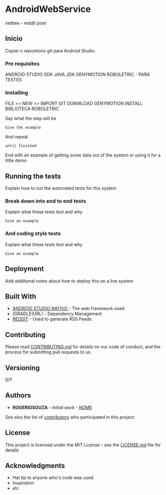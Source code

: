 # AndroidWebService
netbee - reddit post

## Inicio

Copiar o repositorio git para Android Studio.

### Pre requisitos
 ANDROID STUDIO SDK
 JAVA JDK 
 GENYMOTION
 ROBOLETRIC - PARA TESTES
 
### Installing

FILE >> NEW >> IMPORT GIT
DONWLOAD GENYMOTION
INSTALL BIBLIOTECA ROBOLETRIC 

Say what the step will be

```
Give the example
```

And repeat

```
until finished
```

End with an example of getting some data out of the system or using it for a little demo

## Running the tests

Explain how to run the automated tests for this system

### Break down into end to end tests

Explain what these tests test and why

```
Give an example
```

### And coding style tests

Explain what these tests test and why

```
Give an example
```

## Deployment

Add additional notes about how to deploy this on a live system

## Built With

* [ANDROID STUDIO NATIVO ](http://www.DEVELOPERANDROID) - The web framework used
* [GRADLE(URL) - Dependency Management
* [REDDIT](https://www.reddit.com/r/Android/new/.json) - Used to generate RSS Feeds

## Contributing

Please read [CONTRIBUTING.md](https://gist.github.com/PurpleBooth/b24679402957c63ec426) for details on our code of conduct, and the process for submitting pull requests to us.

## Versioning

GIT

## Authors

* **ROGERIOSOUZA** - *Initial work* - [NOME](https://github.com/rogerisouza)

See also the list of [contributors](https://github.com/your/project/contributors) who participated in this project.

## License

This project is licensed under the MIT License - see the [LICENSE.md](LICENSE.md) file for details

## Acknowledgments

* Hat tip to anyone who's code was used
* Inspiration
* etc
